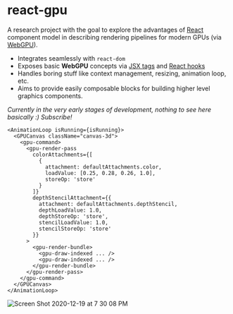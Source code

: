# react-gpu

A research project with the goal to explore the advantages of [React](https://reactjs.org/) component
model in describing rendering pipelines for modern GPUs (via [WebGPU](https://gpuweb.github.io/gpuweb/)).

- Integrates seamlessly with `react-dom`
- Exposes basic **WebGPU** concepts via [JSX tags](https://reactjs.org/docs/introducing-jsx.html) and [React hooks](https://reactjs.org/docs/hooks-intro.html)
- Handles boring stuff like context management, resizing, animation loop, etc.
- Aims to provide easily composable blocks for building higher level graphics components.

_Currently in the very early stages of development, nothing to see here basically :) Subscribe!_

```tsx
<AnimationLoop isRunning={isRunning}>
  <GPUCanvas className="canvas-3d">
    <gpu-command>
      <gpu-render-pass
        colorAttachments={[
          {
            attachment: defaultAttachments.color,
            loadValue: [0.25, 0.28, 0.26, 1.0],
            storeOp: 'store'
          }
        ]}
        depthStencilAttachment={{
          attachment: defaultAttachments.depthStencil,
          depthLoadValue: 1.0,
          depthStoreOp: 'store',
          stencilLoadValue: 1.0,
          stencilStoreOp: 'store'
        }}
      >
        <gpu-render-bundle>
          <gpu-draw-indexed ... />
          <gpu-draw-indexed ... />
        </gpu-render-bundle>
      </gpu-render-pass>
    </gpu-command>
  </GPUCanvas>
</AnimationLoop>
```

![Screen Shot 2020-12-19 at 7 30 08 PM](https://user-images.githubusercontent.com/1707/102694248-d12a3600-4230-11eb-9223-89e9dcc1e596.jpg)
